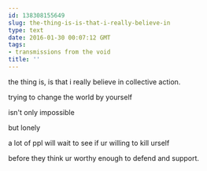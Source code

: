 ```yaml
---
id: 138308155649
slug: the-thing-is-is-that-i-really-believe-in
type: text
date: 2016-01-30 00:07:12 GMT
tags:
- transmissions from the void
title: ''
---
```


the thing is, is that i really believe in collective action.

trying to change the world by yourself

isn't only impossible

but lonely

a lot of ppl will wait to see if ur willing to kill urself

before they think ur worthy enough to defend and support.